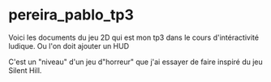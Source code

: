 # pereira_pablo_tp3
Voici les documents du jeu 2D qui est mon tp3 dans le cours d'intéractivité ludique. 
Ou l'on doit ajouter un HUD

C'est un "niveau" d'un jeu d"horreur" que j'ai essayer de faire inspiré du jeu Silent Hill.
